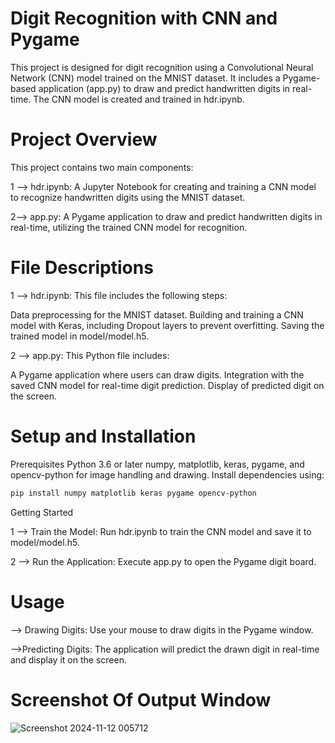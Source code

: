 
# Digit Recognition with CNN and Pygame

This project is designed for digit recognition using a Convolutional Neural Network (CNN) model trained on the MNIST dataset. It includes a Pygame-based application (app.py) to draw and predict handwritten digits in real-time. The CNN model is created and trained in hdr.ipynb.

# Project Overview

This project contains two main components:

1 --> hdr.ipynb: A Jupyter Notebook for creating and training a CNN model to recognize handwritten digits using the MNIST dataset.

2--> app.py: A Pygame application to draw and predict handwritten digits in real-time, utilizing the trained CNN model for recognition.

# File Descriptions

1 --> hdr.ipynb: This file includes the following steps:

Data preprocessing for the MNIST dataset.
Building and training a CNN model with Keras, including Dropout layers to prevent overfitting.
Saving the trained model in model/model.h5.

2 --> app.py: This Python file includes:

A Pygame application where users can draw digits.
Integration with the saved CNN model for real-time digit prediction.
Display of predicted digit on the screen.

# Setup and Installation
Prerequisites
Python 3.6 or later
numpy, matplotlib, keras, pygame, and opencv-python for image handling and drawing.
Install dependencies using:

~~~bash
pip install numpy matplotlib keras pygame opencv-python
~~~

Getting Started

1 --> Train the Model: Run hdr.ipynb to train the CNN model and save it to model/model.h5.

2 --> Run the Application: Execute app.py to open the Pygame digit board.

# Usage
--> Drawing Digits: Use your mouse to draw digits in the Pygame window.

-->Predicting Digits: The application will predict the drawn digit in real-time and display it on the screen.

# Screenshot Of Output Window
![Screenshot 2024-11-12 005712](https://github.com/user-attachments/assets/385010fa-67bb-4f76-b4a2-1011f1bf70cc)

